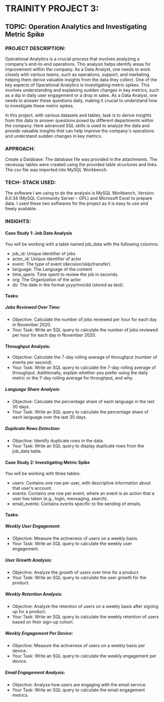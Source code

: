 # TRAINITY PROJECT 3: #
## TOPIC: Operation Analytics and Investigating Metric Spike ##
### PROJECT DESCRIPTION: ###
Operational Analytics is a crucial process that involves analyzing a company's end-to-end operations. This analysis helps identify areas for improvement within the company. As a Data Analyst, one needs to work closely with various teams, such as operations, support, and marketing, helping them derive valuable insights from the data they collect. One of the key aspects of Operational Analytics is investigating metric spikes. This involves understanding and explaining sudden changes in key metrics, such as a dip in daily user engagement or a drop in sales. As a Data Analyst, one needs to answer these questions daily, making it crucial to understand how to investigate these metric spikes.

In this project, with various datasets and tables, task is to derive insights from this data to answer questions posed by different departments within the company. Here advanced SQL skills is used to analyze the data and provide valuable insights that can help improve the company's operations and understand sudden changes in key metrics.

### APPROACH: ###
Create a Database: The database file was provided in the attachments. The necessay tables were created using the provided table structures and links. The csv file was imported into MySQL Workbench.

### TECH- STACK USED: ###
The software I am using to do the analysis is MySQL Workbench, Version: 8.0.34 (MySQL Community Server – GPL) and Microsoft Excel to prepare data. I used these two softwares for the project as it is easy to use and freely available.

### INSIGHTS: ###
#### Case Study 1: Job Data Analysis ####
You will be working with a table named job_data with the following columns:
+ job_id: Unique identifier of jobs
+ actor_id: Unique identifier of actor
+ event: The type of event (decision/skip/transfer).
+ language: The Language of the content
+ time_spent: Time spent to review the job in seconds.
+ org: The Organization of the actor
+ ds: The date in the format yyyy/mm/dd (stored as text).

#### Tasks: ####

##### Jobs Reviewed Over Time: #####
+ Objective: Calculate the number of jobs reviewed per hour for each day in November 2020.
+ Your Task: Write an SQL query to calculate the number of jobs reviewed per hour for each day in November 2020.
#### Throughput Analysis:  #####
+ Objective: Calculate the 7-day rolling average of throughput (number of events per second).
+ Your Task: Write an SQL query to calculate the 7-day rolling average of throughput. Additionally, explain whether you prefer using the daily metric or the 7-day rolling average for throughput, and why.
##### Language Share Analysis:  #####
+ Objective: Calculate the percentage share of each language in the last 30 days.
+ Your Task: Write an SQL query to calculate the percentage share of each language over the last 30 days.
##### Duplicate Rows Detection:  #####
+ Objective: Identify duplicate rows in the data.
+ Your Task: Write an SQL query to display duplicate rows from the job_data table.

#### Case Study 2: Investigating Metric Spike ####
You will be working with three tables:
+ users: Contains one row per user, with descriptive information about that user’s account.
+ events: Contains one row per event, where an event is an action that a user has taken (e.g., login, messaging, search).
+ email_events: Contains events specific to the sending of emails.

#### Tasks: ####

##### Weekly User Engagement:  #####
+ Objective: Measure the activeness of users on a weekly basis.
+ Your Task: Write an SQL query to calculate the weekly user engagement.
##### User Growth Analysis:  #####
+ Objective: Analyze the growth of users over time for a product.
+ Your Task: Write an SQL query to calculate the user growth for the product.
##### Weekly Retention Analysis:  #####
+ Objective: Analyze the retention of users on a weekly basis after signing up for a product.
+ Your Task: Write an SQL query to calculate the weekly retention of users based on their sign-up cohort.
##### Weekly Engagement Per Device:  #####
+ Objective: Measure the activeness of users on a weekly basis per device.
+ Your Task: Write an SQL query to calculate the weekly engagement per device.
##### Email Engagement Analysis:  #####
+ Objective: Analyze how users are engaging with the email service.
+ Your Task: Write an SQL query to calculate the email engagement metrics.
